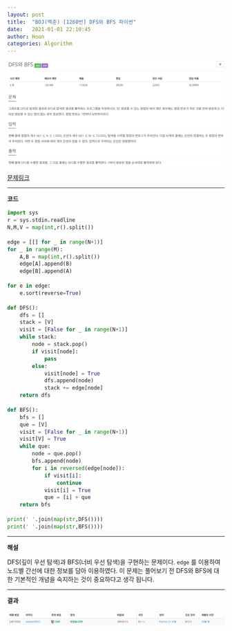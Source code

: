 ```yaml
---
layout: post
title:  "BOJ(백준) [1260번] DFS와 BFS 파이썬"
date:   2021-01-01 22:10:45
author: Hoon
categories: Algorithm
---
```


![DFS와BFS문제.PNG](https://github.com/hoon-923/hoon-923.github.io/blob/main/_images/Algorithm/BOJ/1260/DFS%EC%99%80BFS%EB%AC%B8%EC%A0%9C.PNG?raw=true)

[문제링크](https://www.acmicpc.net/problem/1260)

------

**코드**

~~~python
import sys
r = sys.stdin.readline
N,M,V = map(int,r().split())

edge = [[] for _ in range(N+1)]
for _ in range(M):               
	A,B = map(int,r().split())
	edge[A].append(B)
	edge[B].append(A)

for e in edge:              
	e.sort(reverse=True)

def DFS():
	dfs = []
	stack = [V]
	visit = [False for _ in range(N+1)]
	while stack:                    
		node = stack.pop()
		if visit[node]:
			pass
		else:
			visit[node] = True
			dfs.append(node)
			stack += edge[node]
	return dfs

def BFS():
	bfs = [] 
	que = [V]
	visit = [False for _ in range(N+1)]
	visit[V] = True
	while que:
		node = que.pop()
		bfs.append(node)
		for i in reversed(edge[node]):
			if visit[i]:
				continue
			visit[i] = True
			que = [i] + que
	return bfs
	
print(' '.join(map(str,DFS())))
print(' '.join(map(str,BFS())))
~~~

----

**해설**

DFS(깊이 우선 탐색)과 BFS(너비 우선 탐색)을 구현하는 문제이다. `edge` 를 이용하여 노드별 간선에 대한 정보를 담아 이용하였다. 이 문제는 풀어보기 전 DFS와 BFS에 대한 기본적인 개념을 숙지하는 것이 중요하다고 생각 됩니다.

-----

**결과**

![DFS와BFS결과.PNG](https://github.com/hoon-923/hoon-923.github.io/blob/main/_images/Algorithm/BOJ/1260/DFS%EC%99%80BFS%EA%B2%B0%EA%B3%BC.PNG?raw=true)



